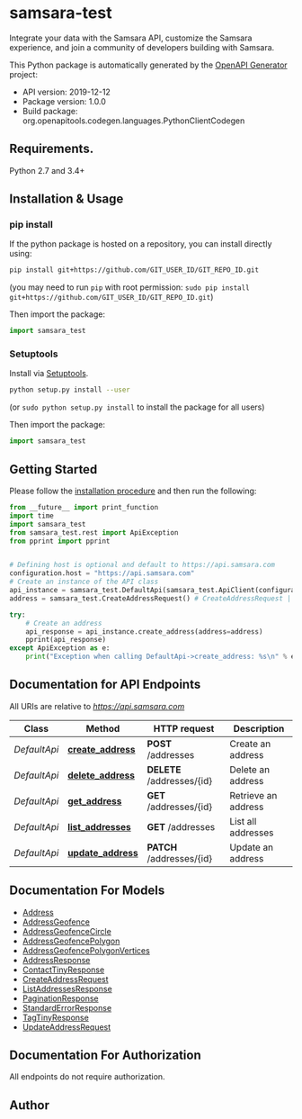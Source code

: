 # samsara-test
Integrate your data with the Samsara API, customize the Samsara experience, and join a community of developers building with Samsara.

This Python package is automatically generated by the [OpenAPI Generator](https://openapi-generator.tech) project:

- API version: 2019-12-12
- Package version: 1.0.0
- Build package: org.openapitools.codegen.languages.PythonClientCodegen

## Requirements.

Python 2.7 and 3.4+

## Installation & Usage
### pip install

If the python package is hosted on a repository, you can install directly using:

```sh
pip install git+https://github.com/GIT_USER_ID/GIT_REPO_ID.git
```
(you may need to run `pip` with root permission: `sudo pip install git+https://github.com/GIT_USER_ID/GIT_REPO_ID.git`)

Then import the package:
```python
import samsara_test 
```

### Setuptools

Install via [Setuptools](http://pypi.python.org/pypi/setuptools).

```sh
python setup.py install --user
```
(or `sudo python setup.py install` to install the package for all users)

Then import the package:
```python
import samsara_test
```

## Getting Started

Please follow the [installation procedure](#installation--usage) and then run the following:

```python
from __future__ import print_function
import time
import samsara_test
from samsara_test.rest import ApiException
from pprint import pprint


# Defining host is optional and default to https://api.samsara.com
configuration.host = "https://api.samsara.com"
# Create an instance of the API class
api_instance = samsara_test.DefaultApi(samsara_test.ApiClient(configuration))
address = samsara_test.CreateAddressRequest() # CreateAddressRequest | The address to create. (optional)

try:
    # Create an address
    api_response = api_instance.create_address(address=address)
    pprint(api_response)
except ApiException as e:
    print("Exception when calling DefaultApi->create_address: %s\n" % e)

```

## Documentation for API Endpoints

All URIs are relative to *https://api.samsara.com*

Class | Method | HTTP request | Description
------------ | ------------- | ------------- | -------------
*DefaultApi* | [**create_address**](docs/DefaultApi.md#create_address) | **POST** /addresses | Create an address
*DefaultApi* | [**delete_address**](docs/DefaultApi.md#delete_address) | **DELETE** /addresses/{id} | Delete an address
*DefaultApi* | [**get_address**](docs/DefaultApi.md#get_address) | **GET** /addresses/{id} | Retrieve an address
*DefaultApi* | [**list_addresses**](docs/DefaultApi.md#list_addresses) | **GET** /addresses | List all addresses
*DefaultApi* | [**update_address**](docs/DefaultApi.md#update_address) | **PATCH** /addresses/{id} | Update an address


## Documentation For Models

 - [Address](docs/Address.md)
 - [AddressGeofence](docs/AddressGeofence.md)
 - [AddressGeofenceCircle](docs/AddressGeofenceCircle.md)
 - [AddressGeofencePolygon](docs/AddressGeofencePolygon.md)
 - [AddressGeofencePolygonVertices](docs/AddressGeofencePolygonVertices.md)
 - [AddressResponse](docs/AddressResponse.md)
 - [ContactTinyResponse](docs/ContactTinyResponse.md)
 - [CreateAddressRequest](docs/CreateAddressRequest.md)
 - [ListAddressesResponse](docs/ListAddressesResponse.md)
 - [PaginationResponse](docs/PaginationResponse.md)
 - [StandardErrorResponse](docs/StandardErrorResponse.md)
 - [TagTinyResponse](docs/TagTinyResponse.md)
 - [UpdateAddressRequest](docs/UpdateAddressRequest.md)


## Documentation For Authorization

 All endpoints do not require authorization.

## Author




